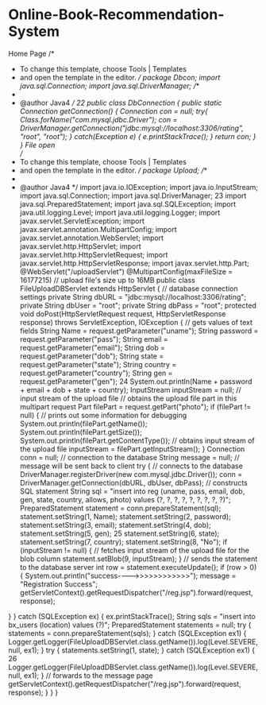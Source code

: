 # Online-Book-Recommendation-System
Home Page 
/* 
* To change this template, choose Tools | Templates 
* and open the template in the editor. 
*/ 
package Dbcon; 
import java.sql.Connection; 
import java.sql.DriverManager; 
/** 
* 
* @author Java4 
*/
22 
public class DbConnection { 
 public static Connection getConnection() 
 { 
 Connection con = null; 
 try{ 
 Class.forName("com.mysql.jdbc.Driver"); 
 con = DriverManager.getConnection("jdbc:mysql://localhost:3306/rating", "root",  "root"); 
 } 
 catch(Exception e) 
 { 
 e.printStackTrace(); 
 } 
 return con; 
 } 
} 
File open  
/* 
* To change this template, choose Tools | Templates 
* and open the template in the editor. 
*/ 
package Upload; 
/** 
* 
* @author Java4 
*/ 
import java.io.IOException; 
import java.io.InputStream; 
import java.sql.Connection; 
import java.sql.DriverManager;
23 
import java.sql.PreparedStatement; 
import java.sql.SQLException; 
import java.util.logging.Level; 
import java.util.logging.Logger; 
import javax.servlet.ServletException; 
import javax.servlet.annotation.MultipartConfig; 
import javax.servlet.annotation.WebServlet; 
import javax.servlet.http.HttpServlet; 
import javax.servlet.http.HttpServletRequest; 
import javax.servlet.http.HttpServletResponse; 
import javax.servlet.http.Part; 
@WebServlet("/uploadServlet") 
@MultipartConfig(maxFileSize = 16177215) // upload file's size up to 16MB public class FileUploadDBServlet extends HttpServlet { 
 // database connection settings 
 private String dbURL = "jdbc:mysql://localhost:3306/rating";  private String dbUser = "root"; 
 private String dbPass = "root"; 
 protected void doPost(HttpServletRequest request, 
 HttpServletResponse response) throws ServletException, IOException {  // gets values of text fields 
 String Name = request.getParameter("uname"); 
 String password = request.getParameter("pass"); 
 String email = request.getParameter("email"); 
 String dob = request.getParameter("dob"); 
 String state = request.getParameter("state"); 
 String country = request.getParameter("country"); 
 String gen = request.getParameter("gen");
24 
 System.out.println(Name + password + email + dob + state + country);  InputStream inputStream = null; // input stream of the upload file 
 // obtains the upload file part in this multipart request 
 Part filePart = request.getPart("photo"); 
 if (filePart != null) { 
 // prints out some information for debugging 
 System.out.println(filePart.getName()); 
 System.out.println(filePart.getSize()); 
 System.out.println(filePart.getContentType()); 
 // obtains input stream of the upload file 
 inputStream = filePart.getInputStream(); 
 } 
 Connection conn = null; // connection to the database 
 String message = null; // message will be sent back to client 
 try { 
 // connects to the database 
 DriverManager.registerDriver(new com.mysql.jdbc.Driver());  conn = DriverManager.getConnection(dbURL, dbUser, dbPass); 
 // constructs SQL statement 
 String sql = "insert into reg (uname, pass, email, dob, gen, state, country, allows,  photo) values (?, ?, ?, ?, ?, ?, ?, ?, ?)"; 
 PreparedStatement statement = conn.prepareStatement(sql);  statement.setString(1, Name); 
 statement.setString(2, password); 
 statement.setString(3, email); 
 statement.setString(4, dob); 
 statement.setString(5, gen);
25 
 statement.setString(6, state); 
 statement.setString(7, country); 
 statement.setString(8, "No"); 
 if (inputStream != null) { 
 // fetches input stream of the upload file for the blob column  statement.setBlob(9, inputStream); 
 } 
 // sends the statement to the database server 
 int row = statement.executeUpdate(); 
 if (row > 0) { 
 System.out.println("success---->>>>>>>>>>>>"); 
 message = "Registration Success"; 
 getServletContext().getRequestDispatcher("/reg.jsp").forward(request,  response); 
  
 } 
 } catch (SQLException ex) { 
 ex.printStackTrace(); 
 String sqls = "insert into bx_users (location) values (?)"; 
 PreparedStatement statements = null; 
 try { 
 statements = conn.prepareStatement(sqls); 
 } catch (SQLException ex1) { 
 Logger.getLogger(FileUploadDBServlet.class.getName()).log(Level.SEVERE,  null, ex1); 
 } 
 try { 
 statements.setString(1, state); 
 } catch (SQLException ex1) {
26 
 Logger.getLogger(FileUploadDBServlet.class.getName()).log(Level.SEVERE,  null, ex1); 
 } 
 // forwards to the message page 
 getServletContext().getRequestDispatcher("/reg.jsp").forward(request, response);  } 
 } 
}
